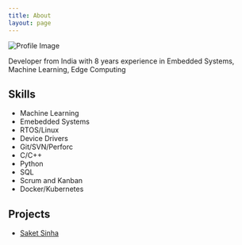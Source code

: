 ```yaml
---
title: About
layout: page
---
```

![Profile Image](https://ibb.co/xCltHXD)

<p> Developer from India with 8 years experience in Embedded Systems, Machine Learning, Edge Computing</p>


<h2>Skills</h2>

<ul class="skill-list">
	<li>Machine Learning</li>
	<li>Emebedded Systems</li>
	<li>RTOS/Linux</li>
	<li>Device Drivers</li>
	<li>Git/SVN/Perforc</li>
	<li>C/C++</li>
	<li>Python</li>
	<li>SQL</li>
	<li>Scrum and Kanban</li>
	<li>Docker/Kubernetes</li>
</ul>

<h2>Projects</h2>

<ul>
	<li><a href="https://github.com/">Saket Sinha</a></li>
</ul>
